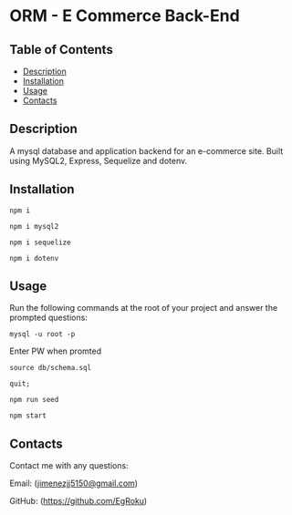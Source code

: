 # ORM - E Commerce Back-End

## Table of Contents
- [Description](#description)
- [Installation](#installation)
- [Usage](#usage)
- [Contacts](#contacts)

## Description
A mysql database and application backend for an e-commerce site. Built using MySQL2, Express, Sequelize and dotenv.

## Installation   
  
`npm i`

`npm i mysql2`

`npm i sequelize`

`npm i dotenv`
  
## Usage  
  
Run the following commands at the root of your project and answer the prompted questions:

`mysql -u root -p`

Enter PW when promted

`source db/schema.sql`

`quit;`

`npm run seed`
  
`npm start`

## Contacts
Contact me with any questions: 

Email:
(jimenezjj5150@gmail.com)

GitHub:
(https://github.com/EgRoku)
